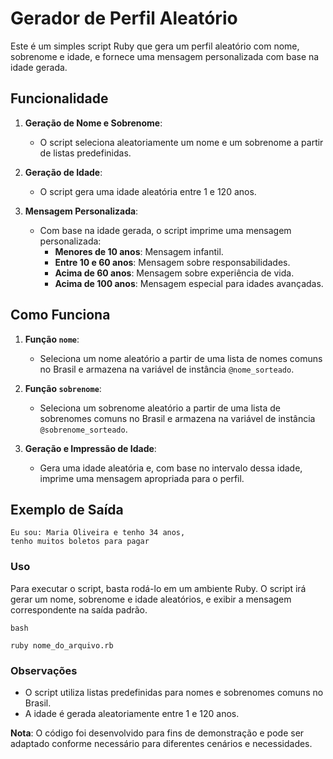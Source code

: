 # Gerador de Perfil Aleatório

Este é um simples script Ruby que gera um perfil aleatório com nome, sobrenome e idade, e fornece uma mensagem personalizada com base na idade gerada. 

## Funcionalidade

1. **Geração de Nome e Sobrenome**:
   - O script seleciona aleatoriamente um nome e um sobrenome a partir de listas predefinidas.

2. **Geração de Idade**:
   - O script gera uma idade aleatória entre 1 e 120 anos.

3. **Mensagem Personalizada**:
   - Com base na idade gerada, o script imprime uma mensagem personalizada:
     - **Menores de 10 anos**: Mensagem infantil.
     - **Entre 10 e 60 anos**: Mensagem sobre responsabilidades.
     - **Acima de 60 anos**: Mensagem sobre experiência de vida.
     - **Acima de 100 anos**: Mensagem especial para idades avançadas.

## Como Funciona

1. **Função `nome`**:
   - Seleciona um nome aleatório a partir de uma lista de nomes comuns no Brasil e armazena na variável de instância `@nome_sorteado`.

2. **Função `sobrenome`**:
   - Seleciona um sobrenome aleatório a partir de uma lista de sobrenomes comuns no Brasil e armazena na variável de instância `@sobrenome_sorteado`.

3. **Geração e Impressão de Idade**:
   - Gera uma idade aleatória e, com base no intervalo dessa idade, imprime uma mensagem apropriada para o perfil.

## Exemplo de Saída

```plaintext
Eu sou: Maria Oliveira e tenho 34 anos,
tenho muitos boletos para pagar
```

### Uso

Para executar o script, basta rodá-lo em um ambiente Ruby. O script irá gerar um nome, sobrenome e idade aleatórios, e exibir a mensagem correspondente na saída padrão.

```
bash

ruby nome_do_arquivo.rb
```

### Observações

   - O script utiliza listas predefinidas para nomes e sobrenomes comuns no Brasil.
   - A idade é gerada aleatoriamente entre 1 e 120 anos.

**Nota**: O código foi desenvolvido para fins de demonstração e pode ser adaptado conforme necessário para diferentes cenários e necessidades.
